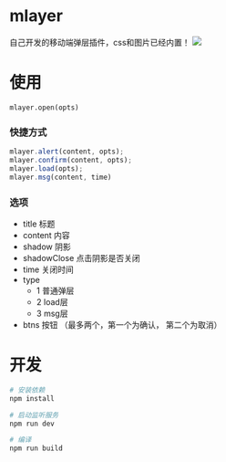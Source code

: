 # mlayer
自己开发的移动端弹层插件，css和图片已经内置！
![](mlayer/demo.gif)

# 使用

``mlayer.open(opts)``

### 快捷方式
```javascript
mlayer.alert(content, opts);
mlayer.confirm(content, opts);
mlayer.load(opts);
mlayer.msg(content, time)
```	

### 选项
+ title 标题
+ content 内容
+ shadow 阴影
+ shadowClose 点击阴影是否关闭
+ time 关闭时间
+ type
	+ 1 普通弹层
	+ 2 load层
	+ 3 msg层
+ btns 按钮 （最多两个，第一个为确认， 第二个为取消）

# 开发
``` bash
# 安装依赖
npm install

# 启动监听服务
npm run dev

# 编译
npm run build
```

